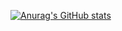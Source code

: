 [![Anurag's GitHub stats](https://github-readme-stats.vercel.app/api?username=yokiweb)](https://github.com/anuraghazra/github-readme-stats)
